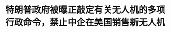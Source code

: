 <!DOCTYPE html>
<html lang="zh-CN">

<head>
    
<title>特朗普政府被曝正敲定有关无人机的多项行政命令，禁止中企在美国销售新无人机_腾讯新闻</title>
<meta name="keywords" content="无人机,特朗普,美国,商用无人机,美国_军事,美国_科技,美国_时政,中企,消费级无人机">
<meta name="description" content="【文/观察者网 熊超然】当地时间5月30日，《华盛顿邮报》援引匿名知情人士报道称，白宫正在敲定有关无人机的多项行政命令，这些命令恐将导致中国公司被禁止在美国销售新型号的无人机，可能会颠覆美国的消费级无人机市场格局，同时加剧中美两国之间在科技和贸易方面日益激烈的博弈。据知情人士透露，行政命令还在最后敲定中...">
<meta name="author" content="腾讯网">
<meta name="copyright" content="Copyright 1998 - 2025 Tencent. All Rights Reserved">
<meta property="og:type" content="news" />

<meta property="og:title" content="特朗普政府被曝正敲定有关无人机的多项行政命令，禁止中企在美国销售新无人机_腾讯新闻" />
<meta property="og:description" content="【文/观察者网 熊超然】当地时间5月30日，《华盛顿邮报》援引匿名知情人士报道称，白宫正在敲定有关无人机的多项行政命令，这些命令恐将导致中国公司被禁止在美国销售新型号的无人机，可能会颠覆美国的消费级无人机市场格局，同时加剧中美两国之间在科技和贸易方面日益激烈的博弈。据知情人士透露，行政命令还在最后敲定中..." />
<meta property="og:url" content="https://news.qq.com/rain/a/20250601A03ZRF00" />
<meta property="og:image" content="https://inews.gtimg.com/news_ls/OkXp8ebmvbhhEGv9BQRBCT3Rby_lZsMwIsiTE-92CMQxQAA_640330/0" />
<meta property="article:author" content="观察者网" />
<meta property="article:published_time" content="2025-06-01 11:38:02" />
<meta property="category" content="tech" />

<meta name="baidu-site-verification" content="jJeIJ5X7pP" />
    <meta charset="utf-8" />
<meta http-equiv="X-UA-Compatible" content="IE=Edge" />
<meta name="viewport" content="width=device-width, initial-scale=1, shrink-to-fit=no" />
<link rel="dns-prefetch" href="mat1.gtimg.com">
<link rel="dns-prefetch" href="i.news.qq.com">
<link rel="shortcut icon" href="https://mat1.gtimg.com/qqcdn/qqindex2021/favicon.ico">
<script nomodule="true" src="https://mat1.gtimg.com/qqcdn/qqindex2021/common-static/20240515201444/core3-37-1.min.js"></script>
<script>
  try {
    if (!window.IntersectionObserver) {
      var observerScript = document.createElement('script');
      observerScript.src = "https://mat1.gtimg.com/qqcdn/qqindex2021/common-static/20241024141058/intersection-observer-polyfill.js";
      document.head.appendChild(observerScript);
    }
  } catch (error) {}
</script>

<script>
  try {
    if (!Element.prototype.scrollTo) {
      var scrollScript = document.createElement('script');
      scrollScript.src = "https://mat1.gtimg.com/qqcdn/qqindex2021/common-static/20241025153001/scroll-behavior-polyfill.js";
      document.head.appendChild(scrollScript);
    }
  } catch (error) {}
</script>
<script>
  try {
    if ('scrollRestoration' in window.history) {
      window.history.scrollRestoration = 'manual';
    }
    window.isPcClient = Boolean(window.electron) && (
      window.navigator.userAgent.indexOf('pc-client') > 0 ||
      window.navigator.userAgent.indexOf('TencentNews') > 0
    );
  } catch {}
</script>
<script>
  try {
    if (window.isPcClient) {
      var bodyStyle = document.createElement('style');
      bodyStyle.innerText = 'body{ zoom: 0.95 }';
      document.head.appendChild(bodyStyle);
    }
  } catch {}
</script>
<script>
  window.DATA = {"url":"https://view.inews.qq.com/a/20250601A03ZRF00","article_id":"20250601A03ZRF00","article_type":"0","title":"特朗普政府被曝正敲定有关无人机的多项行政命令，禁止中企在美国销售新无人机","desc":"【文/观察者网 熊超然】当地时间5月30日，《华盛顿邮报》援引匿名知情人士报道称，白宫正在敲定有关无人机的多项行政命令，这些命令恐将导致中国公司被禁止在美国销售新型号的无人机，可能会颠覆美国的消费级无人机市场格局，同时加剧中美两国之间在科技和贸易方面日益激烈的博弈。据知情人士透露，行政命令还在最后敲定中...","iNewsRecommendLevel":1,"abstract":"【文/观察者网 熊超然】当地时间5月30日，《华盛顿邮报》援引匿名知情人士报道称，白宫正在敲定有关无人机的多项行政命令，这些命令恐将导致中国公司被禁止在美国销售新型号的无人机，可能会颠覆美国的消费级无人机市场格局，同时加剧中美两国之间在科技和贸易方面日益激烈的博弈。据知情人士透露，行政命令还在最后敲定中...","catalog1":"tech","ad_channel_sign":"tech","introduction":"","media":"观察者网","media_id":"5006122","pubtime":"2025-06-01 11:38:02","comment_id":"8416614537","political":0,"cmsId":"20250601A03ZRF00","cms_id":"20250601A03ZRF00","closeAllAd":0,"closeAllFavorite":false,"originContent":{"directory":{"ai_list":null,"enable":2,"list":null},"key_points_show":["特朗普政府正考虑禁止中国公司在美国销售新型无人机，可能颠覆美国消费级无人机市场格局。","行政命令草案将要求美国情报界加快对中国无人机制造商大疆和道通是否构成所谓“国家安全风险”的审查。","然而，全美各地警察部门仍使用大疆无人机，因其具有竞争力的价格和先进的功能。","美国政府图谋打压大疆无人机的举措已引起美国执法和急救人员的担忧。","专家认为，新行政命令将要求政府加快裁决速度，而不是原地等待。"],"text":"\u003cdiv class=\"rich_media_content\"\u003e\u003cp\u003e \t【文/观察者网 熊超然】当地时间5月30日，《华盛顿邮报》援引匿名知情人士报道称，白宫正在敲定有关无人机的多项行政命令，这些命令恐将导致中国公司被禁止在美国销售新型号的无人机，可能会颠覆美国的消费级无人机市场格局，同时加剧中美两国之间在科技和贸易方面日益激烈的博弈。 \u003c/p\u003e\u003cp\u003e \t据知情人士透露，行政命令还在最后敲定中，预计美国总统特朗普最早将于下周签署的行政命令草案，还呼吁联邦政府投资美国国内无人机产业，该行业长期以来一直难以与目前占据市场主导地位的中国无人机制造商相竞争。 \u003c/p\u003e\u003cp\u003e \t此外，据“政客新闻网”（POLITICO）同日披露，新政策还将寻求更新联邦法规，规定近年来未经授权进入美国军事基地的商用无人机可以在哪里合法飞行。据悉，此次拟定的行政命令草案，主要针对商用无人机领域，这类无人机在体积上通常小于美国军方以及中央情报局（CIA）所使用的大型军用无人机。 \u003c/p\u003e\u003cp style=\"text-align: center\"\u003e \t\u003c!--IMG_0--\u003e  \u003c/p\u003e\u003cp style=\"text-align: center\" class=\"qqnews_image_desc\"\u003e\u003cspan style=\"font-size: 14px\"\u003e\u003cspan style=\"color: rgb(102, 102, 102)\"\u003e \t美国各地警察部门都接受使用中国的大疆无人机，理由是其具有竞争力的价格和先进的功能 美联社  \u003c/span\u003e\u003c/span\u003e\u003c/p\u003e\u003cp\u003e \t《华盛顿邮报》认为，中国制造的无人机在美国畅销流行，长期以来一直都是该国国家安全界的担忧，一些政客不断试图彻底禁止这些设备。 \u003c/p\u003e\u003cp\u003e \t而如今，特朗普政府拟议中的行政命令，将指示美国情报界加快对中国无人机制造商大疆（DJI）和道通（Autel Robotics）是否构成所谓“国家安全风险”的审查。 \u003c/p\u003e\u003cp\u003e \t据两名熟悉行政命令草案的人士称，如果审查发现这些无人机确实构成所谓“国家安全风险”，中国公司可能会面临新的许可管制要求，这实际上会阻断其在美国市场销售新型无人机的渠道。熟悉行政命令草案的人士补充称，这些命令还包括指示联邦政府更积极地支持美国无人机制造商。 \u003c/p\u003e\u003cp\u003e \t报道指出，美国无人机制造商一直难以与中国生产的商品竞争，中国拥有规模庞大且技术先进的消费级无人机产业。中国公司，尤其是大疆，已经将一些美国生产商挤出了市场，因为它们的无人机价格更便宜，但性能却非常高，其用户群体覆盖从入门级爱好者到专业搜救队、油气勘探团队等各层级需求。 \u003c/p\u003e\u003cp\u003e \t非营利行业组织商业无人机联盟（CDA）的联合创始人兼首席执行官丽莎·埃尔曼（Lisa Ellman）表示，新规定将为美国无人机制造商提供急需的推动力，并有望开启对该行业的投资。“很长一段时间以来，我们一直要求美国发挥领导作用。我们的希望是……我们将看到白宫发表一份强有力的声明，在创新和安全方面支持（无人机）行业。” \u003c/p\u003e\u003cp style=\"text-align: center\"\u003e \t\u003c!--IMG_1--\u003e  \u003c/p\u003e\u003cp style=\"text-align: center\" class=\"qqnews_image_desc\"\u003e\u003cspan style=\"font-size: 14px\"\u003e\u003cspan style=\"color: rgb(102, 102, 102)\"\u003e \t大疆在美国纽约的门店 资料图  \u003c/span\u003e\u003c/span\u003e\u003c/p\u003e\u003cp\u003e \t熟悉行政命令草案的消息人士称，此番新规将放宽商用无人机飞行限制，允许其突破操作员目视范围（BVLOS）进行超视距作业。草案还可能强制实施美国联邦航空管理局（FAA）现有规定，允许铁路、油气设施及游乐园等私营场所业主向FAA申请对其领空实施商用无人机飞行管制。目前，军事基地及其他国家安全相关基础设施已设禁飞区。 \u003c!--MID_AD_0--\u003e\u003c!--EOP_0--\u003e\u003c/p\u003e\u003c!--MID_ARTICLE_AD_0--\u003e\u003c!--PARAGRAPH_0--\u003e\u003cp\u003e \t据报道，目前，白宫方面拒绝在任何行政命令正式敲定之前发表评论；大疆方面的一名代表没有立即回应置评请求，道通方面也没有立即回应置评请求。 \u003c/p\u003e\u003cp\u003e \t《华盛顿邮报》称，特朗普政府正在酝酿中的新无人机政策，是其展现对华鹰派态度的最新措施。此前，特朗普以畸高关税发出威胁，扬言撤销中国学生的签证，并暂停关键材料的出口，而中方则宣布对关键稀土矿物实施出口管制等反制措施。 \u003c/p\u003e\u003cp\u003e \t美国智库“保卫民主基金会”（FDD）的中国问题专家、高级研究员克雷格·辛格尔顿（Craig Singleton）声称，有关无人机的行政命令“不仅仅是一项禁令，更是一份产业振兴蓝图”。“如果做得好，这项行政命令可以促进美国更广泛的努力，扩大国内生产，强化供应链，统一无人机标准——以反击中国的技术出口模式。” \u003c!--MID_AD_1--\u003e\u003c!--EOP_1--\u003e\u003c/p\u003e\u003c!--MID_ARTICLE_AD_1--\u003e\u003c!--PARAGRAPH_1--\u003e\u003cp\u003e \t事实上，美方对中国无人机的无端刁难已经持续了数年之久。2017年，美国\u003c!--SECURE_LINK_BEGIN_0--\u003e五角大楼\u003c!--SECURE_LINK_END_0--\u003e曾以所谓“数据安全隐患”为由，禁止美军使用大疆无人机产品，对其开始长达一年的制裁。2020年，美国商务部又以“违反美国国家安全”为由，宣布将包括大疆在内的多家中国企业列入出口管制“实体清单”。 \u003c/p\u003e\u003cp\u003e \t除了如今的特朗普政府，自去年以来，拜登政府和美国国会也频频打压和限制中国无人机，“黑手”仍未收回。 \u003c/p\u003e\u003cp\u003e \t去年3月，美国国会众议院“美中战略竞争特别委员会”呼吁拜登政府对中国无人机加征关税。去年9月，美国国会众议院通过法案，拟禁止大疆生产销售的新型无人机在美国的通信基础设施上运行，以阻止大疆无人机在美国市场销售。 \u003c/p\u003e\u003cp\u003e \t《华盛顿邮报》指出，然而，在全美各地，大疆的无人机仍被各地执法机构用于警务工作、山地救援队搜寻失踪登山者，以及保险公司评估洪涝灾情等事务。 \u003c/p\u003e\u003cp\u003e \t《日经亚洲》去年6月14日的一篇专题报道也指出，就在美方以所谓“国家安全”为由频繁围猎打压中企之际，具有讽刺意味的是，全美各地的警察、消防员和救援人员却仍都继续将大疆无人机运用于各种工作场景中，这引发了一场有关当地地方安全和所谓“国家安全”的激辩，使华盛顿那些“对华鹰派”的反华努力变得复杂化。 \u003c!--MID_AD_2--\u003e\u003c!--EOP_2--\u003e\u003c/p\u003e\u003c!--MID_ARTICLE_AD_2--\u003e\u003c!--PARAGRAPH_2--\u003e\u003cp\u003e \t报道称，中国无人机不仅价格更为便宜，技术水平也比美国无人机高出一截。因此，美国政府图谋打压大疆无人机的举措已经引起美国执法和急救人员的担忧。包括美国肯塔基州、新泽西州和康涅狄格州在内的一些公共安全机构，都使用自己的预算购买了中国无人机，许多人表示，即使美国政府提高关税，他们也会购买。 \u003c!--MID_AD_3--\u003e\u003c!--EOP_3--\u003e\u003c/p\u003e\u003c!--MID_ARTICLE_AD_3--\u003e\u003c!--PARAGRAPH_3--\u003e\u003cp\u003e \t一些执法人员指出，美国无人机的价格是中国无人机的三到四倍，技术水平却无法相提并论。肯塔基州警官特拉斯维·库克（Travis Cook）打了个比方：“你宁愿开一辆凯迪拉克Escalade（超豪华SUV），拥有一切舒适感和性能感，让你的工作更轻松，还是你宁愿花更多钱开一辆根本没有选择的福特Escort（紧凑型轿车）？” \u003c/p\u003e\u003cp style=\"text-align: center\"\u003e \t\u003c!--IMG_2--\u003e  \u003c/p\u003e\u003cp style=\"text-align: center\" class=\"qqnews_image_desc\"\u003e\u003cspan style=\"font-size: 14px\"\u003e\u003cspan style=\"color: rgb(102, 102, 102)\"\u003e \t在一次山地救援行动中，美国一搜救队使用大疆无人机开展救援 美媒视频截图  \u003c/span\u003e\u003c/span\u003e\u003c/p\u003e\u003cp\u003e \t去年12月，美国国会通过了2025财年国防授权法案，大疆和道通这两家中国公司可能被禁止在美国市场销售新的无人机。这份长达1800页的法案声称，美国国家安全机构必须在一年内确定这两家企业的无人机是否构成“不可接受的国家安全风险”。 \u003c/p\u003e\u003cp\u003e \t《华盛顿邮报》分析认为，而如今白宫正在酝酿的新行政命令，被认为将要求政府加快这些裁决的速度，而不是原地等待。 \u003c/p\u003e\u003cp\u003e \t一些美国无人机企业高管和国会中的对华鹰派人士认为，小型无人机在现代战争中的核心地位——这一作用已在俄乌冲突的战场上得到验证，这意味着美国承受不起本土无人机制造业薄弱的后果。 \u003c/p\u003e\u003cp\u003e \t专门研究无人机相关法律的律师乔纳森·鲁普雷希特（Jonathan Rupprecht）在一篇博客文章中写道：“如果被列入（黑）名单，市场上很可能不会有新的或升级版的大疆和道通设备出售，因为制造商将无法获得无线发射器的美国联邦通信委员会（FCC）认证。” \u003c/p\u003e\u003cp\u003e \t此前，在美国无理制裁大疆等中国企业之时，中国商务部新闻发言人就曾表示，中方再次敦促美方停止单边主义、霸凌主义的做法，给予包括中国企业在内的各国企业公平待遇，多做有利于中美两国经贸合作、促进全球经济恢复发展的事。 \u003c/p\u003e\u003cp\u003e \t中国外交部发言人毛宁也曾指出，美方出于维护科技霸权需要，滥用出口管制措施，对中国企业进行恶意封锁和打压，这种做法背离公平竞争原则，违反国际经贸规则，不仅损害中国企业的正当权益，也将影响美国企业的利益。这种做法阻碍国际科技交流和经贸合作，对全球产业链供应链稳定和世界经济恢复都将造成冲击。美方将科技和经贸问题政治化、工具化、武器化，阻挡不了中国发展，只会封锁自己、反噬自身。 \u003c!--MID_AD_4--\u003e\u003c!--EOP_4--\u003e\u003c/p\u003e\u003c!--MID_ARTICLE_AD_4--\u003e\u003c!--PARAGRAPH_4--\u003e\u003cp\u003e \t\u003cstrong\u003e本文系观察者网独家稿件，未经授权，不得转载。\u003c/strong\u003e  \u003c/p\u003e\u003cdiv powered-by=\"qqnews_ex-editor\"\u003e\u003c/div\u003e\u003cstyle\u003e.rich_media_content{--news-tabel-th-night-color: #444444;--news-font-day-color: #333;--news-font-night-color: #d9d9d9;--news-bottom-distance: 22px}.rich_media_content p:not([data-exeditor-arbitrary-box=image-box]){letter-spacing:.5px;line-height:30px;margin-bottom:var(--news-bottom-distance);word-wrap:break-word}.rich_media_content{color:var(--news-font-day-color);font-size:18px}@media(prefers-color-scheme:dark){body:not([data-weui-theme=light]):not([dark-mode-disable=true]) .rich_media_content p:not([data-exeditor-arbitrary-box=image-box]){letter-spacing:.5px;line-height:30px;margin-bottom:var(--news-bottom-distance);word-wrap:break-word}body:not([data-weui-theme=light]):not([dark-mode-disable=true]) .rich_media_content{color:var(--news-font-night-color)}}.data_color_scheme_dark .rich_media_content p:not([data-exeditor-arbitrary-box=image-box]){letter-spacing:.5px;line-height:30px;margin-bottom:var(--news-bottom-distance);word-wrap:break-word}.data_color_scheme_dark .rich_media_content{color:var(--news-font-night-color)}.data_color_scheme_dark .rich_media_content{font-size:18px}.rich_media_content p[data-exeditor-arbitrary-box=image-box]{margin-bottom:11px}.rich_media_content\u003ediv:not(.qnt-video),.rich_media_content\u003esection{margin-bottom:var(--news-bottom-distance)}.rich_media_content hr{margin-bottom:var(--news-bottom-distance)}.rich_media_content .link_list{margin:0;margin-top:20px;min-height:0!important}.rich_media_content blockquote{background:#f9f9f9;border-left:6px solid #ccc;margin:1.5em 10px;padding:.5em 10px}.rich_media_content blockquote p{margin-bottom:0!important}.data_color_scheme_dark .rich_media_content blockquote{background:#323232}@media(prefers-color-scheme:dark){body:not([data-weui-theme=light]):not([dark-mode-disable=true]) .rich_media_content blockquote{background:#323232}}.rich_media_content ol[data-ex-list]{--ol-start: 1;--ol-list-style-type: decimal;list-style-type:none;counter-reset:olCounter calc(var(--ol-start,1) - 1);position:relative}.rich_media_content ol[data-ex-list]\u003eli\u003e:first-child::before{content:counter(olCounter,var(--ol-list-style-type)) '. ';counter-increment:olCounter;font-variant-numeric:tabular-nums;display:inline-block}.rich_media_content ul[data-ex-list]{--ul-list-style-type: circle;list-style-type:none;position:relative}.rich_media_content ul[data-ex-list].nonUnicode-list-style-type\u003eli\u003e:first-child::before{content:var(--ul-list-style-type) ' ';font-variant-numeric:tabular-nums;display:inline-block;transform:scale(0.5)}.rich_media_content ul[data-ex-list].unicode-list-style-type\u003eli\u003e:first-child::before{content:var(--ul-list-style-type) ' ';font-variant-numeric:tabular-nums;display:inline-block;transform:scale(0.8)}.rich_media_content ol:not([data-ex-list]){padding-left:revert}.rich_media_content ul:not([data-ex-list]){padding-left:revert}.rich_media_content table{display:table;border-collapse:collapse;margin-bottom:var(--news-bottom-distance)}.rich_media_content table th,.rich_media_content table td{word-wrap:break-word;border:1px solid #ddd;white-space:nowrap;padding:2px 5px}.rich_media_content table th{font-weight:700;background-color:#f0f0f0;text-align:left}.rich_media_content table p{margin-bottom:0!important}.data_color_scheme_dark .rich_media_content table th{background:var(--news-tabel-th-night-color)}@media(prefers-color-scheme:dark){body:not([data-weui-theme=light]):not([dark-mode-disable=true]) .rich_media_content table th{background:var(--news-tabel-th-night-color)}}.rich_media_content .qqnews_image_desc,.rich_media_content p[type=om-image-desc]{line-height:20px!important;text-align:center!important;font-size:14px!important;color:#666!important}.rich_media_content div[data-exeditor-arbitrary-box=wrap]:not([data-exeditor-arbitrary-box-special-style]){max-width:100%}.rich_media_content .qqnews-content{--wmfont: 0;--wmcolor: transparent;font-size:var(--wmfont);color:var(--wmcolor);line-height:var(--wmfont)!important;margin-bottom:var(--wmfont)!important}.rich_media_content .qqnews_sign_emphasis{background:#f7f7f7}.rich_media_content .qqnews_sign_emphasis ol{word-wrap:break-word;border:none;color:#5c5c5c;line-height:28px;list-style:none;margin:14px 0 6px;padding:16px 15px 4px}.rich_media_content .qqnews_sign_emphasis p{margin-bottom:12px!important}.rich_media_content .qqnews_sign_emphasis ol\u003eli\u003ep{padding-left:30px}.rich_media_content .qqnews_sign_emphasis ol\u003eli{list-style:none}.rich_media_content .qqnews_sign_emphasis ol\u003eli\u003ep:first-child::before{margin-left:-30px;content:counter(olCounter,decimal) ''!important;counter-increment:olCounter!important;font-variant-numeric:tabular-nums!important;background:#37f;border-radius:2px;color:#fff;font-size:15px;font-style:normal;text-align:center;line-height:18px;width:18px;height:18px;margin-right:12px;position:relative;top:-1px}.data_color_scheme_dark .rich_media_content .qqnews_sign_emphasis{background:#262626}.data_color_scheme_dark .rich_media_content .qqnews_sign_emphasis ol\u003eli\u003ep{color:#a9a9a9}@media(prefers-color-scheme:dark){body:not([data-weui-theme=light]):not([dark-mode-disable=true]) .rich_media_content .qqnews_sign_emphasis{background:#262626}body:not([data-weui-theme=light]):not([dark-mode-disable=true]) .rich_media_content .qqnews_sign_emphasis ol\u003eli\u003ep{color:#a9a9a9}}.rich_media_content h1,.rich_media_content h2,.rich_media_content h3,.rich_media_content h4,.rich_media_content h5,.rich_media_content h6{margin-bottom:var(--news-bottom-distance);font-weight:700}.rich_media_content h1{font-size:20px}.rich_media_content h2,.rich_media_content h3{font-size:19px}.rich_media_content h4,.rich_media_content h5,.rich_media_content h6{font-size:18px}.rich_media_content li:empty{display:none}.rich_media_content ul,.rich_media_content ol{margin-bottom:var(--news-bottom-distance)}.rich_media_content div\u003ep:only-child{margin-bottom:0!important}.rich_media_content .cms-cke-widget-title-wrap p{margin-bottom:0!important}\u003c/style\u003e\u003c/div\u003e","version":"v2"},"originAttribute":{"IMG_0":{"bigOrigUrl":"https://inews.gtimg.com/om_bt/ORuLr6Wc4O1QWmeADsQReR08t3F2OuNNpNKhtgv24daV8AA/0","compressUrl":"https://inews.gtimg.com/om_bt/ORuLr6Wc4O1QWmeADsQReR08t3F2OuNNpNKhtgv24daV8AA/641","desc":"","fullPic":"1","height":361,"imgurl0":"https://inews.gtimg.com/om_bt/ORuLr6Wc4O1QWmeADsQReR08t3F2OuNNpNKhtgv24daV8AA/0","imgurl1000":"https://inews.gtimg.com/om_bt/ORuLr6Wc4O1QWmeADsQReR08t3F2OuNNpNKhtgv24daV8AA/1000","islong":0,"origUrl":"https://inews.gtimg.com/om_bt/ORuLr6Wc4O1QWmeADsQReR08t3F2OuNNpNKhtgv24daV8AA/641","size":49,"style":"display: inline-block; max-width: 100%; width: 960px","thumb":"https://inews.gtimg.com/om_bt/ORuLr6Wc4O1QWmeADsQReR08t3F2OuNNpNKhtgv24daV8AA_181x181s/0","url":"https://inews.gtimg.com/om_bt/ORuLr6Wc4O1QWmeADsQReR08t3F2OuNNpNKhtgv24daV8AA/641","width":641},"IMG_1":{"bigOrigUrl":"https://inews.gtimg.com/om_bt/OPwxGHwncvcDLEZsEqPgCmt3JeEdW0KNl9g_WqXCsfFI4AA/0","compressUrl":"https://inews.gtimg.com/om_bt/OPwxGHwncvcDLEZsEqPgCmt3JeEdW0KNl9g_WqXCsfFI4AA/641","desc":"","fullPic":"1","height":384,"imgurl0":"https://inews.gtimg.com/om_bt/OPwxGHwncvcDLEZsEqPgCmt3JeEdW0KNl9g_WqXCsfFI4AA/0","imgurl1000":"https://inews.gtimg.com/om_bt/OPwxGHwncvcDLEZsEqPgCmt3JeEdW0KNl9g_WqXCsfFI4AA/1000","islong":0,"origUrl":"https://inews.gtimg.com/om_bt/OPwxGHwncvcDLEZsEqPgCmt3JeEdW0KNl9g_WqXCsfFI4AA/641","size":274,"style":"display: inline-block; max-width: 100%; width: 904px","thumb":"https://inews.gtimg.com/om_bt/OPwxGHwncvcDLEZsEqPgCmt3JeEdW0KNl9g_WqXCsfFI4AA_181x181s/0","url":"https://inews.gtimg.com/om_bt/OPwxGHwncvcDLEZsEqPgCmt3JeEdW0KNl9g_WqXCsfFI4AA/641","width":641},"IMG_2":{"bigOrigUrl":"https://inews.gtimg.com/om_bt/Gvj0nx2jR1mw-zSNZkBDVaRWahjIqxkzGflQsFcXf21mMAA/641","compressUrl":"https://inews.gtimg.com/om_bt/Gvj0nx2jR1mw-zSNZkBDVaRWahjIqxkzGflQsFcXf21mMAA/641","desc":"","fullPic":"1","gifSize":4770,"gifUrl":"https://inews.gtimg.com/om_bt/Gvj0nx2jR1mw-zSNZkBDVaRWahjIqxkzGflQsFcXf21mMAA/0","height":337,"imgurl0":"https://inews.gtimg.com/om_bt/Gvj0nx2jR1mw-zSNZkBDVaRWahjIqxkzGflQsFcXf21mMAA/0","imgurl1000":"https://inews.gtimg.com/om_bt/Gvj0nx2jR1mw-zSNZkBDVaRWahjIqxkzGflQsFcXf21mMAA/1000","isGif":1,"islong":0,"origUrl":"https://inews.gtimg.com/om_bt/Gvj0nx2jR1mw-zSNZkBDVaRWahjIqxkzGflQsFcXf21mMAA/641","size":4770,"style":"display: inline-block; max-width: 100%; width: 585px","thumb":"https://inews.gtimg.com/om_bt/Gvj0nx2jR1mw-zSNZkBDVaRWahjIqxkzGflQsFcXf21mMAA_181x181s/0","url":"https://inews.gtimg.com/om_bt/Gvj0nx2jR1mw-zSNZkBDVaRWahjIqxkzGflQsFcXf21mMAA/641","width":585}},"selfDeclare":{},"userAddress":"上海","card":{"chlid":"5006122","chlname":"观察者网","desc":"政经资讯智库新媒体，首批获得中央网信办互联网新闻服务资质的独立网站","icon":"http://inews.gtimg.com/newsapp_ls/0/11539732928_200200/0","msgEntry":1,"uin":"ec445e77396981cab75f7c9672d94e39a0","update_frequency":"0","vip_desc":"观察者网官方账号","vip_icon_night":"https://inews.gtimg.com/newsapp_bt/0/1128171011183_4151/0","vip_place":"left","vip_type":"20006","vip_icon":"https://inews.gtimg.com/newsapp_bt/0/1128164013310_1586/0","vip_type_new":"20006","suid":"8QMc13xd5IUZvz3c","liveInfo":{"roomID":"1384476619","roomStatus":"2","cms_id":"PLV2025052709297400","article_type":"575"},"cpLevel":1},"interationCount":{"like":46,"collect":18,"share":16},"payment_info":{},"article_is_pay":false,"payment_column_info_v1":{"is_column_pay":false,"read_count_all":0},"tag_info_item":null,"contentWordsNum":2728,"extraProperty":{"FeedbackDetailDisableInsert":0,"zanSkinType":""},"relateWelfare":{},"aiSwitch":true,"isOversize":false,"videoArr":[]};
</script>
<script>
  window.channelInfo = {"channelConfig":{"channelNav":[{"_auto_id":"1","active_alien_img":"","alien_img":"","channel_id":"news_news_home","is_local":"0","link":"https://www.qq.com","name_cn":"首页","name_en":"home"},{"_auto_id":"2","active_alien_img":"","alien_img":"","channel_id":"news_news_top","is_local":"0","link":"","name_cn":"要闻","name_en":"news"},{"_auto_id":"4","active_alien_img":"","alien_img":"","channel_id":"news_news_bj","is_local":"1","link":"","name_cn":"北京","name_en":"bj"},{"_auto_id":"5","active_alien_img":"","alien_img":"","channel_id":"news_news_finance","is_local":"0","link":"","name_cn":"财经","name_en":"finance"},{"_auto_id":"6","active_alien_img":"","alien_img":"","channel_id":"news_news_tech","is_local":"0","link":"","name_cn":"科技","name_en":"tech"},{"_auto_id":"7","active_alien_img":"","alien_img":"","channel_id":"tv","is_local":"0","link":"https://v.qq.com/channel/tv/?ptag=qqnews","name_cn":"电视剧","name_en":"tv"},{"_auto_id":"8","active_alien_img":"","alien_img":"","channel_id":"news_news_qa","is_local":"0","link":"","name_cn":"热问","name_en":"qa"},{"_auto_id":"9","active_alien_img":"","alien_img":"","channel_id":"news_news_ent","is_local":"0","link":"","name_cn":"娱乐","name_en":"ent"},{"_auto_id":"10","active_alien_img":"","alien_img":"","channel_id":"variety","is_local":"0","link":"https://v.qq.com/channel/variety/?ptag=qqnews","name_cn":"综艺","name_en":"variety"},{"_auto_id":"11","active_alien_img":"","alien_img":"","channel_id":"news_news_sports","is_local":"0","link":"","name_cn":"体育","name_en":"sports"},{"_auto_id":"13","active_alien_img":"","alien_img":"","channel_id":"news_news_nba","is_local":"0","link":"","name_cn":"NBA","name_en":"nba"},{"_auto_id":"14","active_alien_img":"","alien_img":"","channel_id":"news_news_world","is_local":"0","link":"","name_cn":"国际","name_en":"world"},{"_auto_id":"15","active_alien_img":"","alien_img":"","channel_id":"news_news_mil","is_local":"0","link":"","name_cn":"军事","name_en":"milite"},{"_auto_id":"16","active_alien_img":"","alien_img":"","channel_id":"news_news_auto","is_local":"0","link":"","name_cn":"汽车","name_en":"auto"},{"_auto_id":"17","active_alien_img":"","alien_img":"","channel_id":"news_news_house","is_local":"0","link":"","name_cn":"房产","name_en":"house"},{"_auto_id":"18","active_alien_img":"","alien_img":"","channel_id":"news_news_edu","is_local":"0","link":"","name_cn":"教育","name_en":"edu"},{"_auto_id":"19","active_alien_img":"","alien_img":"","channel_id":"news_news_antip","is_local":"0","link":"","name_cn":"健康","name_en":"health"},{"_auto_id":"20","active_alien_img":"","alien_img":"","channel_id":"news_news_video","is_local":"0","link":"","name_cn":"视频","name_en":"video"},{"_auto_id":"21","active_alien_img":"","alien_img":"","channel_id":"news_news_game","is_local":"0","link":"","name_cn":"游戏","name_en":"games"},{"_auto_id":"22","active_alien_img":"","alien_img":"","channel_id":"news_news_nchupin","is_local":"0","link":"","name_cn":"眼界","name_en":"chupin"},{"_auto_id":"24","active_alien_img":"","alien_img":"","channel_id":"news_news_football","is_local":"0","link":"","name_cn":"足球","name_en":"football"},{"_auto_id":"25","active_alien_img":"","alien_img":"","channel_id":"news_news_kepu","is_local":"0","link":"","name_cn":"科学","name_en":"kepu"},{"_auto_id":"26","active_alien_img":"","alien_img":"","channel_id":"news_news_digi","is_local":"0","link":"","name_cn":"数码","name_en":"digi"},{"_auto_id":"28","active_alien_img":"","alien_img":"","channel_id":"ymzx","is_local":"0","link":"https://gamer.qq.com/v2/cloudgame/game/96897?ichannel=txxwpc0Ftxxwpc1","name_cn":"元梦之星","name_en":"news_news_ymzx"},{"_auto_id":"31","active_alien_img":"","alien_img":"","channel_id":"movie","is_local":"0","link":"https://v.qq.com/channel/movie/?ptag=qqnews","name_cn":"电影","name_en":"movie"},{"_auto_id":"32","active_alien_img":"","alien_img":"","channel_id":"news_news_esport","is_local":"0","link":"","name_cn":"电竞","name_en":"esport"},{"_auto_id":"34","active_alien_img":"","alien_img":"","channel_id":"news_news_history","is_local":"0","link":"","name_cn":"历史","name_en":"history"},{"_auto_id":"35","active_alien_img":"","alien_img":"","channel_id":"news_news_baby","is_local":"0","link":"","name_cn":"育儿","name_en":"baby"},{"_auto_id":"36","active_alien_img":"","alien_img":"","channel_id":"hbjy","is_local":"0","link":"https://gp.qq.com/act/a20250421mnqlx/news.shtml","name_cn":"和平精英","name_en":"news_news_hbjy"},{"_auto_id":"37","active_alien_img":"","alien_img":"","channel_id":"cloud_gamer","is_local":"0","link":"https://gamer.qq.com/?ichannel=txxwpc0Ftxxwpc1","name_cn":"云游戏","name_en":"cloud_gamer"},{"_auto_id":"38","active_alien_img":"","alien_img":"","channel_id":"news_news_lic","is_local":"0","link":"","name_cn":"理财","name_en":"finance_licai"},{"_auto_id":"39","active_alien_img":"","alien_img":"","channel_id":"news_news_istock","is_local":"0","link":"","name_cn":"股票","name_en":"finance_stock"},{"_auto_id":"40","active_alien_img":"","alien_img":"","channel_id":"ren_min_shi_pin","is_local":"0","link":"https://news.qq.com/omn/author/8QMd3Hld74cbujbY?tab=om_video","name_cn":"人民视频","name_en":"ren_min_shi_pin"},{"_auto_id":"41","active_alien_img":"","alien_img":"","channel_id":"news_news_weather","is_local":"0","link":"https://tianqi.qq.com/index.htm","name_cn":"天气","name_en":"weather"}]}};
</script>
<script>
  window.articleConfig = {"rightConfig":[{"_auto_id":"1","category_key":"default","modules":"{\"moduleList\":[{\"title\":\"作者其他文章\",\"id\":\"user_article\"},{\"title\":\"精选视频\",\"id\":\"video_album\",\"videoType\":\"tag\",\"videoId\":\"aUepxrtchGM=\",\"isSticky\":0},{\"title\":\"下载条\",\"id\":\"download_banner\",\"isSticky\":1},{\"title\":\"热点榜\",\"id\":\"hot_rank_list\",\"isSticky\":1},{\"title\":\"广告推广\",\"id\":\"ssp_ad_module\",\"category\":\"ad_ssp\",\"loid\":\"109\",\"isSticky\":1},{\"title\":\"广告推广位\",\"id\":\"c2s_ad_module\",\"category\":\"right_c2s\",\"path\":\"QQcom_all_Rectangle-1|QQcom_all_Rectangle-2|QQcom_all_Rectangle-3\",\"isSticky\":1}]}"},{"_auto_id":"2","category_key":"ent","modules":"{\"moduleList\":[{\"title\":\"作者其他文章\",\"id\":\"user_article\"},{\"title\":\"精选视频\",\"id\":\"video_album\",\"videoType\":\"tag\",\"videoId\":\"aUepxrtchGM=\"},{\"title\":\"下载条\",\"id\":\"download_banner\",\"isSticky\":1},{\"title\":\"热点榜\",\"id\":\"hot_rank_list\",\"isSticky\":1},{\"title\":\"广告推广\",\"id\":\"ssp_ad_module\",\"category\":\"ad_ssp\",\"loid\":\"109\",\"isSticky\":1},{\"title\":\"广告推广\",\"id\":\"ssp_ad_module\",\"category\":\"ad_ssp\",\"loid\":\"117\",\"isSticky\":1}]}"},{"_auto_id":"3","category_key":"game","modules":"{\"moduleList\":[{\"title\":\"作者其他文章\",\"id\":\"user_article\"},{\"title\":\"精选视频\",\"id\":\"video_album\",\"videoType\":\"tag\",\"videoId\":\"aUepxrtchGM=\"},{\"title\":\"热门游戏\",\"id\":\"recommend_game\",\"isSticky\":0},{\"title\":\"下载条\",\"id\":\"download_banner\",\"isSticky\":1},{\"title\":\"热点榜\",\"id\":\"hot_rank_list\",\"isSticky\":1},{\"title\":\"广告推广\",\"id\":\"ssp_ad_module\",\"category\":\"ad_ssp\",\"loid\":\"109\",\"isSticky\":1},{\"title\":\"广告推广位\",\"id\":\"c2s_ad_module\",\"category\":\"right_c2s\",\"path\":\"QQcom_all_Rectangle-1|QQcom_all_Rectangle-2|QQcom_all_Rectangle-3\",\"isSticky\":1}]}"},{"_auto_id":"4","category_key":"tech","modules":"{\"moduleList\":[{\"title\":\"作者其他文章\",\"id\":\"user_article\"},{\"title\":\"精选视频\",\"id\":\"video_album\",\"videoType\":\"tag\",\"videoId\":\"aUepxrtchGM=\"},{\"title\":\"下载条\",\"id\":\"download_banner\",\"isSticky\":1},{\"title\":\"热点榜\",\"id\":\"hot_rank_list\",\"isSticky\":1},{\"title\":\"广告推广\",\"id\":\"ssp_ad_module\",\"category\":\"ad_ssp\",\"loid\":\"109\",\"isSticky\":1},{\"title\":\"广告推广位\",\"id\":\"c2s_ad_module\",\"category\":\"right_c2s\",\"path\":\"QQcom_all_Rectangle-1|QQcom_all_Rectangle-2|QQcom_all_Rectangle-3\",\"isSticky\":1}]}"},{"_auto_id":"5","category_key":"finance","modules":"{\"moduleList\":[{\"title\":\"作者其他文章\",\"id\":\"user_article\"},{\"title\":\"精选视频\",\"id\":\"video_album\",\"videoType\":\"tag\",\"videoId\":\"aUepxrtchGM=\"},{\"title\":\"下载条\",\"id\":\"download_banner\",\"isSticky\":1},{\"title\":\"热点榜\",\"id\":\"hot_rank_list\",\"isSticky\":1},{\"title\":\"广告推广\",\"id\":\"ssp_ad_module\",\"category\":\"ad_ssp\",\"loid\":\"109\",\"isSticky\":1},{\"title\":\"广告推广位\",\"id\":\"c2s_ad_module\",\"category\":\"right_c2s\",\"path\":\"QQcom_all_Rectangle-1|QQcom_all_Rectangle-2|QQcom_all_Rectangle-3\",\"isSticky\":1}]}"},{"_auto_id":"6","category_key":"news","modules":"{\"moduleList\":[{\"title\":\"作者其他文章\",\"id\":\"user_article\"},{\"title\":\"精选视频\",\"id\":\"video_album\",\"videoType\":\"tag\",\"videoId\":\"aUepxrtchGM=\"},{\"title\":\"下载条\",\"id\":\"download_banner\",\"isSticky\":1},{\"title\":\"热点榜\",\"id\":\"hot_rank_list\",\"isSticky\":1},{\"title\":\"广告推广\",\"id\":\"ssp_ad_module\",\"category\":\"ad_ssp\",\"loid\":\"109\",\"isSticky\":1},{\"title\":\"广告推广位\",\"id\":\"c2s_ad_module\",\"category\":\"right_c2s\",\"path\":\"QQcom_all_Rectangle-1|QQcom_all_Rectangle-2|QQcom_all_Rectangle-3\",\"isSticky\":1}]}"},{"_auto_id":"7","category_key":"fashion","modules":"{\"moduleList\":[{\"title\":\"作者其他文章\",\"id\":\"user_article\"},{\"title\":\"精选视频\",\"id\":\"video_album\",\"videoType\":\"tag\",\"videoId\":\"aUepxrtchGM=\"},{\"title\":\"下载条\",\"id\":\"download_banner\",\"isSticky\":1},{\"title\":\"热点榜\",\"id\":\"hot_rank_list\",\"isSticky\":1},{\"title\":\"广告推广\",\"id\":\"ssp_ad_module\",\"category\":\"ad_ssp\",\"loid\":\"109\",\"isSticky\":1},{\"title\":\"广告推广位\",\"id\":\"c2s_ad_module\",\"category\":\"right_c2s\",\"path\":\"QQcom_all_Rectangle-1|QQcom_all_Rectangle-2|QQcom_all_Rectangle-3\",\"isSticky\":1}]}"},{"_auto_id":"8","category_key":"sports","modules":"{\"moduleList\":[{\"title\":\"作者其他文章\",\"id\":\"user_article\"},{\"title\":\"精选视频\",\"id\":\"video_album\",\"videoType\":\"tag\",\"videoId\":\"aUepxrtchGM=\"},{\"title\":\"下载条\",\"id\":\"download_banner\",\"isSticky\":1},{\"title\":\"热点榜\",\"id\":\"hot_rank_list\",\"isSticky\":1},{\"title\":\"广告推广\",\"id\":\"ssp_ad_module\",\"category\":\"ad_ssp\",\"loid\":\"109\",\"isSticky\":1},{\"title\":\"广告推广位\",\"id\":\"c2s_ad_module\",\"category\":\"right_c2s\",\"path\":\"QQcom_all_Rectangle-1|QQcom_all_Rectangle-2|QQcom_all_Rectangle-3\",\"isSticky\":1}]}"},{"_auto_id":"9","category_key":"health","modules":"{\"moduleList\":[{\"title\":\"作者其他文章\",\"id\":\"user_article\"},{\"title\":\"精选视频\",\"id\":\"video_album\",\"videoType\":\"tag\",\"videoId\":\"aUepxrtchGM=\"},{\"title\":\"下载条\",\"id\":\"download_banner\",\"isSticky\":1},{\"title\":\"热点榜\",\"id\":\"hot_rank_list\",\"isSticky\":1},{\"title\":\"广告推广\",\"id\":\"ssp_ad_module\",\"category\":\"ad_ssp\",\"loid\":\"109\",\"isSticky\":1},{\"title\":\"广告推广位\",\"id\":\"c2s_ad_module\",\"category\":\"right_c2s\",\"path\":\"QQcom_all_Rectangle-1|QQcom_all_Rectangle-2|QQcom_all_Rectangle-3\",\"isSticky\":1}]}"},{"_auto_id":"10","category_key":"nba","modules":"{\"moduleList\":[{\"title\":\"作者其他文章\",\"id\":\"user_article\"},{\"title\":\"精选视频\",\"id\":\"video_album\",\"videoType\":\"tag\",\"videoId\":\"aUepxrtchGM=\"},{\"title\":\"下载条\",\"id\":\"download_banner\",\"isSticky\":1},{\"title\":\"热点榜\",\"id\":\"hot_rank_list\",\"isSticky\":1},{\"title\":\"广告推广\",\"id\":\"ssp_ad_module\",\"category\":\"ad_ssp\",\"loid\":\"109\",\"isSticky\":1},{\"title\":\"广告推广位\",\"id\":\"c2s_ad_module\",\"category\":\"right_c2s\",\"path\":\"QQcom_all_Rectangle-1|QQcom_all_Rectangle-2|QQcom_all_Rectangle-3\",\"isSticky\":1}]}"},{"_auto_id":"11","category_key":"edu","modules":"{\"moduleList\":[{\"title\":\"作者其他文章\",\"id\":\"user_article\"},{\"title\":\"精选视频\",\"id\":\"video_album\",\"videoType\":\"tag\",\"videoId\":\"aUWpxLNdg2c=\"},{\"title\":\"下载条\",\"id\":\"download_banner\",\"isSticky\":1},{\"title\":\"热点榜\",\"id\":\"hot_rank_list\",\"isSticky\":1},{\"title\":\"广告推广\",\"id\":\"ssp_ad_module\",\"category\":\"ad_ssp\",\"loid\":\"109\",\"isSticky\":1},{\"title\":\"广告推广位\",\"id\":\"c2s_ad_module\",\"category\":\"right_c2s\",\"path\":\"QQcom_all_Rectangle-1|QQcom_all_Rectangle-2|QQcom_all_Rectangle-3\",\"isSticky\":1}]}"},{"_auto_id":"12","category_key":"ad","modules":"{\"moduleList\":[{\"title\":\"广告推广\",\"id\":\"ssp_ad_module\",\"category\":\"ad_ssp\",\"loid\":\"109\",\"isSticky\":1},{\"title\":\"广告推广位\",\"id\":\"c2s_ad_module\",\"category\":\"right_c2s\",\"path\":\"QQcom_all_Rectangle-1|QQcom_all_Rectangle-2|QQcom_all_Rectangle-3\",\"isSticky\":1}]}"}],"tonglanAdConfig":[{"_auto_id":"1","modules":"{\"moduleList\":[{\"title\":\"广告推广位\",\"id\":\"top\",\"category\":\"top_c2s\",\"path\":\"QQcom_all_Width1-1\"},{\"title\":\"广告推广位\",\"id\":\"bottom\",\"category\":\"bottom_c2s\",\"path\":\"QQcom_all_Width1-2\"}]}"}],"bottomConfig":[],"videoAdConfig":[{"_auto_id":"1","normal_time":"10","switch":"1","video_count":"0","video_time":"0"}],"rightGameConfig":[{"_auto_id":"2","desc":"连续登录送游戏钻石，群雄共聚称霸沙城","icon":"https://inews.gtimg.com/newsapp_bt/0/0627161037914_3816/0","link":"https://s.iwan.qq.com/opengame/tenvideo/index.html?hidestatusbar=1&hidetitlebar=1&immersive=1&syswebview=1&landscape=1&gameid=49085&url=https%3A%2F%2Fgz-file.91ninthpalace.com%2Fwzzx%2Findex_tencent_iwan.html%20&ref_ele=90015","name":"王者之心2"},{"_auto_id":"3","desc":"上线送VIP！万人同屏横扫沙城","icon":"https://inews.gtimg.com/newsapp_bt/0/0627155752146_4584/0","link":"https://s.iwan.qq.com/opengame/tenvideo/index.html?hidestatusbar=1&hidetitlebar=1&immersive=1&landscape=1&syswebview=1&gameid=47203&url=https%3A%2F%2Fcqss2login.bigrnet.com%2Fiwan%2Fh5%2Fplay%2Floading&ref_ele=90015","name":"传奇盛世"},{"_auto_id":"4","desc":"超高爆率，经典玩法","icon":"https://inews.gtimg.com/newsapp_bt/0/0627160641137_9103/0","link":"https://s.iwan.qq.com/opengame/tenvideo/index.html?hidestatusbar=1&hidetitlebar=1&immersive=1&syswebview=1&gameid=43803&url=https%3A%2F%2Fsdk.mxzgame.com%2FGames%2Fportal%2F108337%2FTXVApp&ref_ele=90015","name":"新不良人"},{"_auto_id":"6","desc":"超多福利登录即领，海量游戏任你畅玩","icon":"https://inews.gtimg.com/newsapp_bt/0/111315495935_3595/0","link":"https://dldir3.qq.com/minigamefile/webdownloads/QQGameMini_silent_1002020001_cid0.exe","name":"QQ游戏大厅"},{"_auto_id":"7","desc":"纯正经典玩法，欢乐挑战赛火热来袭","icon":"https://inews.gtimg.com/newsapp_bt/0/070918050891_4971/0","link":"https://minigame.qq.com/h5game_frame_test/?appid=200904&ifid=1502020001","name":"欢乐斗地主"},{"_auto_id":"8","desc":"新服大放送，享赚你就来","icon":"https://inews.gtimg.com/newsapp_bt/0/0627154608860_7318/0","link":"https://s.iwan.qq.com/opengame/tenvideo/index.html?hidestatusbar=1&hidetitlebar=1&immersive=1&syswebview=1&landscape=1&gameid=43403&url=https%3A%2F%2Flogin-wxxyx2-bzsc.jikewan.com%2Fgame%2Fcqtxvideo.html&ref_ele=90015","name":"百战沙城"},{"_auto_id":"9","desc":"全新极速版本爽玩！送新武魂转换卡","icon":"https://inews.gtimg.com/newsapp_bt/0/1016115936984_7153/0","link":"https://s.iwan.qq.com/opengame/tenvideo/index.html?hidestatusbar=1&hidetitlebar=1&immersive=1&syswebview=1&gameid=51477&url=https%3A%2F%2Fh5sdk.cdqcwl.com%2Fsdk%2Ftxaiwandefault%2Fce43a6806214ed5b3e2227ca7e99e27a%2F2231&ref_ele=90015","name":"斗罗大陆"},{"_auto_id":"10","desc":"原汁原味，正版授权","icon":"https://inews.gtimg.com/newsapp_bt/0/0627160844946_1794/0","link":"https://s.iwan.qq.com/opengame/tenvideo/index.html?hidetitlebar=1&immersive=1&syswebview=1&landscape=1&gameid=37275&url=https%3A%2F%2Fsdk.mxzgame.com%2FGames%2Fportal%2F100211%2FTXVApp&ref_ele=90015","name":"原始传奇"},{"_auto_id":"11","desc":"登录领神秘巨星，打造巅峰阵容","icon":"https://inews.gtimg.com/newsapp_bt/0/0701170959368_8122/0","link":"https://s.iwan.qq.com/opengame/tenvideo/index.html?hidestatusbar=1&hidetitlebar=1&immersive=1&syswebview=1&gameid=40591&url=https%3A%2F%2Frh.diaigame.com%2Fh5plat%2Fplay%2Fpackage_code%2FP0012462&ref_ele=90015","name":"巅峰冠军足球"},{"_auto_id":"12","desc":"赛季制实时PVP联机对战","icon":"https://inews.gtimg.com/newsapp_bt/0/0701165259701_7142/0","link":"https://s.iwan.qq.com/opengame/tenvideo/index.html?hidestatusbar=1&hidetitlebar=1&immersive=1&syswebview=1&gameid=49634&url=https%3A%2F%2Ffootball.shenshoucdn.com%2Ffootball_new%2Fh5%2Ftxsp%2Findex.html&ref_ele=90015","name":"球场风云"},{"_auto_id":"13","desc":"专注超爽打宝体验","icon":"https://inews.gtimg.com/newsapp_bt/0/0627154956673_3154/0","link":"https://s.iwan.qq.com/opengame/tenvideo/index.html?hidestatusbar=1&hidetitlebar=1&immersive=1&syswebview=1&gameid=41057&url=https%3A%2F%2Fh5apily.fire2333.com%2Fh5sdk%2Ftxshipin%2Findex%2F3200222%2F3200112&ref_ele=90015","name":"传奇至尊"},{"_auto_id":"17","desc":"魔幻风格，超大场面","icon":"https://inews.gtimg.com/newsapp_bt/0/0701171500721_6895/0","link":"https://s.iwan.qq.com/opengame/tenvideo/index.html?hidestatusbar=1&hidetitlebar=1&immersive=1&syswebview=1&gameid=33112&url=https%3A%2F%2Fcsjs-tx.ebibi.com%2Fgame%2Fh5iwan-wwzs%2Fmain%2Findex.html&ref_ele=90015","name":"万王之神"},{"_auto_id":"19","desc":"经典神话背景，高清细腻画质","icon":"https://inews.gtimg.com/newsapp_bt/0/0709181543493_4955/0","link":"https://s.iwan.qq.com/opengame/tenvideo/index.html?hidestatusbar=1&hidetitlebar=1&immersive=1&syswebview=1&gameid=39686&url=https%3A%2F%2Fsdk.gz.1253361160.clb.myqcloud.com%2FGames%2Fportal%2F108311%2FTXVApp&ref_ele=90015","name":"凡人神将传"}]};
</script>
<script src="https://mat1.gtimg.com/www/js/emonitor/custom_ed041a23.js" charset="utf-8"></script>
<script>
  try {
    window.emonitorIns = emonitor.create({
      name: 'newsqq_normalArticle',
      atta: {
        name: 'newsqq',
      },
      mode: '007',
    });
  } catch (err) {
    console.warn(err);
  }
</script>
<link href="https://mat1.gtimg.com/qqcdn/qqindex2021/common-static/hel/qqnews-pc-dc_20250529072057/static/css/static.css" rel="stylesheet">

<script>window.__HEL_PRESET_META__={"qqnews-pc-components":{"app":{"id":1366,"name":"qqnews-pc-components","app_group_name":"qqnews-pc-components","proj_ver":{"map":{},"utime":0},"online_version":"qqnews-pc-components_20250515055747","build_version":"qqnews-pc-components_20250529071843","update_at":"2025-05-29T11:19:37.000Z","desc":"set by [init], from container [formal.pc.dc.tj101017] worker [1]"},"version":{"sub_app_name":"qqnews-pc-components","sub_app_version":"qqnews-pc-components_20250529071843","src_map":{"webDirPath":"https://mat1.gtimg.com/qqcdn/qqindex2021/common-static/hel/qqnews-pc-components_20250529071843","htmlIndexSrc":"https://mat1.gtimg.com/qqcdn/qqindex2021/common-static/hel/qqnews-pc-components_20250529071843/index.html","extractMode":"all","iframeSrc":"","chunkCssSrcList":["https://mat1.gtimg.com/qqcdn/qqindex2021/common-static/hel/qqnews-pc-components_20250529071843/static/css/index.css"],"chunkJsSrcList":["https://mat1.gtimg.com/qqcdn/qqindex2021/common-static/hel/qqnews-pc-components_20250529071843/static/js/index.js"],"staticCssSrcList":[],"staticJsSrcList":["https://mat1.gtimg.com/qqcdn/qqindex2021/static/20231212123233/react.production.min.js","https://mat1.gtimg.com/qqcdn/qqindex2021/static/20231212123233/react-dom.production.min.js","https://mat1.gtimg.com/qqcdn/qqindex2021/common-static/hel/hel-base-v16.js"],"relativeCssSrcList":[],"relativeJsSrcList":[],"privCssSrcList":[],"srvModSrcList":[],"srvModSrcIndex":"","headAssetList":[{"tag":"staticScript","append":false,"attrs":{"src":"https://mat1.gtimg.com/qqcdn/qqindex2021/static/20231212123233/react.production.min.js"}},{"tag":"staticScript","append":false,"attrs":{"src":"https://mat1.gtimg.com/qqcdn/qqindex2021/static/20231212123233/react-dom.production.min.js"}},{"tag":"staticScript","append":false,"attrs":{"src":"https://mat1.gtimg.com/qqcdn/qqindex2021/common-static/hel/hel-base-v16.js"}},{"tag":"script","append":true,"attrs":{"src":"https://mat1.gtimg.com/qqcdn/qqindex2021/common-static/hel/qqnews-pc-components_20250529071843/static/js/index.js","defer":""}},{"tag":"link","append":true,"attrs":{"href":"https://mat1.gtimg.com/qqcdn/qqindex2021/common-static/hel/qqnews-pc-components_20250529071843/static/css/index.css","rel":"stylesheet"}}],"bodyAssetList":[]},"update_at":"2025-05-29T11:19:36.000Z","create_at":"2025-05-29T11:19:36.000Z","_worker_id":"1","_is_backup":true}}}</script>
<script>window.__VIEW_PATH__="article.ejs";</script>
</head>

<body id="dc-normal-body">
  <div id="top-nav"></div>
  <div id="topAd"></div>
  <div class="qqweb-pc-content ">
    <div class="content-left">
      <div class="content">
        <div class="left-tool" id="left-tool"></div>
                <div class="content-article">
            <div id="article-column-tag"></div>
            <h1>特朗普政府被曝正敲定有关无人机的多项行政命令，禁止中企在美国销售新无人机</h1>
            <div id="article-author"></div>
            <div id="article-content"></div>
          <div id="article-status"></div>
          <div id="relate-question"></div>
          <div class="recommend-con" id="ArticleBottom"></div>
        </div>
      </div>
      <div id="article-comment"></div>
      <div id="recommend"></div>
      <div id="bottomAd"></div>
      <div id="article-footer"></div>
    </div>
    <div id="content-right" class="content-right"></div>
  </div>
  <div id="go-top"></div>
  <script>
    var navDom = document.getElementById('top-nav');
    if (window.isPcClient && navDom) {
      navDom.style.height = '0';
    }
  </script>
    <script type="text/javascript">
  var TIME_BEFORE_LOAD_CRYSTAL = Date.now();
</script>
<script src="https://mat1.gtimg.com/qqcdn/qqindex2021/advertisement/qqdc/crystal.202504291215.min.js" id="l_qq_com"></script>
<script type="text/javascript">
  if (typeof crystal === 'undefined' && Math.random() <= 1) {
    (function() {
      var TIME_AFTER_LOAD_CRYSTAL = Date.now();
      var img = new Image(1, 1);
      img.src = "//dp3.qq.com/qqcom/?adb=1&dm=new&err=1002&blockjs=" + (TIME_AFTER_LOAD_CRYSTAL - TIME_BEFORE_LOAD_CRYSTAL);
    })();
  }
</script>
    <iframe style="display: none;" src="https://i.news.qq.com/web_backend/getWebPacUid"></iframe>
<script src="https://mat1.gtimg.com/qqcdn/qqindex2021/common-static/20240805160928/react.production.min.js"></script>
<script src="https://mat1.gtimg.com/qqcdn/qqindex2021/common-static/20240805160928/react-dom.production.min.js"></script>
<script src="https://mat1.gtimg.com/qqcdn/qqindex2021/common-static/20241018171503/universal-report.min.js"></script>
<script defer type="text/javascript" src="https://mat1.gtimg.com/qqcdn/qqindex2021/libs/barrier/aria.js?appid=9327b8b06379d9d1728bbfbe2025ef9c" charset="utf-8"></script>
<script defer src="https://t.captcha.qq.com/TCaptcha.js"></script>
<script>document.cookie="hel_err=;path=/;";</script>
<script src="https://mat1.gtimg.com/qqcdn/qqindex2021/common-static/hel/hel-base-v16.js"></script>
<script src="https://mat1.gtimg.com/qqcdn/qqindex2021/common-static/hel/qqnews-pc-hel-entry_20250117174052/static/js/index.js"></script>
<link rel="preload" href="https://mat1.gtimg.com/qqcdn/qqindex2021/common-static/hel/qqnews-pc-dc_20250529072057/static/js/static.js" as="script">
<link rel="preload" href="https://mat1.gtimg.com/qqcdn/qqindex2021/common-static/hel/qqnews-pc-components_20250529071843/static/js/index.js" as="script">
<script>window.loadProject("https://mat1.gtimg.com/qqcdn/qqindex2021/common-static/hel/qqnews-pc-dc_20250529072057/static/js/static.js");</script>
<iframe id="videoFrame" style="display: none;" src="https://video.qq.com/cookie/sync_qqnews.html"></iframe>
</body>

</html>
